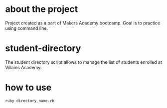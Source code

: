 # about the project

Project created as a part of Makers Academy bootcamp. Goal is to practice using command line.

# student-directory

The student directory script allows to manage the list of students enrolled at Villains Academy.

# how to use

```shell
ruby directory_name.rb
```